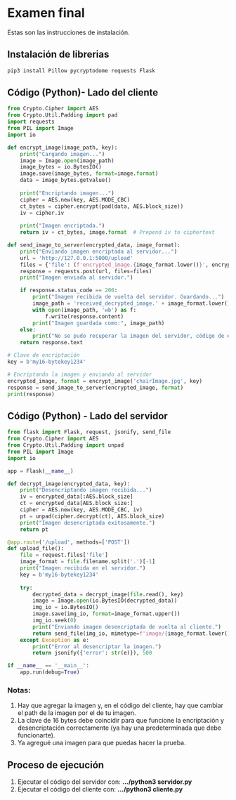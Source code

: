# Examen final
Estas son las instrucciones de instalación.

## Instalación de librerias

```bash
pip3 install Pillow pycryptodome requests Flask
```

## Código (Python)- Lado del cliente

```python
from Crypto.Cipher import AES
from Crypto.Util.Padding import pad
import requests
from PIL import Image
import io

def encrypt_image(image_path, key):
    print("Cargando imagen...")
    image = Image.open(image_path)
    image_bytes = io.BytesIO()
    image.save(image_bytes, format=image.format)
    data = image_bytes.getvalue()
    
    print("Encriptando imagen...")
    cipher = AES.new(key, AES.MODE_CBC)
    ct_bytes = cipher.encrypt(pad(data, AES.block_size))
    iv = cipher.iv
    
    print("Imagen encriptada.")
    return iv + ct_bytes, image.format  # Prepend iv to ciphertext

def send_image_to_server(encrypted_data, image_format):
    print("Enviando imagen encriptada al servidor...")
    url = 'http://127.0.0.1:5000/upload'
    files = {'file': (f'encrypted_image.{image_format.lower()}', encrypted_data)}
    response = requests.post(url, files=files)
    print("Imagen enviada al servidor.")

    if response.status_code == 200:
        print("Imagen recibida de vuelta del servidor. Guardando...")
        image_path = 'received_decrypted_image.' + image_format.lower()
        with open(image_path, 'wb') as f:
            f.write(response.content)
        print("Imagen guardada como:", image_path)
    else:
        print("No se pudo recuperar la imagen del servidor, código de estado:", response.status_code)
    return response.text

# Clave de encriptación
key = b'my16-bytekey1234'

# Encriptando la imagen y enviando al servidor
encrypted_image, format = encrypt_image('chairImage.jpg', key)
response = send_image_to_server(encrypted_image, format)
print(response)
```

## Código (Python) - Lado del servidor

```python
from flask import Flask, request, jsonify, send_file
from Crypto.Cipher import AES
from Crypto.Util.Padding import unpad
from PIL import Image
import io

app = Flask(__name__)

def decrypt_image(encrypted_data, key):
    print("Desencriptando imagen recibida...")
    iv = encrypted_data[:AES.block_size]
    ct = encrypted_data[AES.block_size:]
    cipher = AES.new(key, AES.MODE_CBC, iv)
    pt = unpad(cipher.decrypt(ct), AES.block_size)
    print("Imagen desencriptada exitosamente.")
    return pt

@app.route('/upload', methods=['POST'])
def upload_file():
    file = request.files['file']
    image_format = file.filename.split('.')[-1] 
    print("Imagen recibida en el servidor.")
    key = b'my16-bytekey1234'
    
    try:
        decrypted_data = decrypt_image(file.read(), key)
        image = Image.open(io.BytesIO(decrypted_data))
        img_io = io.BytesIO()
        image.save(img_io, format=image_format.upper())
        img_io.seek(0)
        print("Enviando imagen desencriptada de vuelta al cliente.")
        return send_file(img_io, mimetype=f'image/{image_format.lower()}')
    except Exception as e:
        print("Error al desencriptar la imagen.")
        return jsonify({'error': str(e)}), 500

if __name__ == '__main__':
    app.run(debug=True)
```

### Notas:
1. Hay que agregar la imagen y, en el código del cliente, hay que cambiar el path de la imagen por el de tu imagen.
2. La clave de 16 bytes debe coincidir para que funcione la encriptación y desencriptación correctamente (ya hay una predeterminada que debe funcionarte). 
3. Ya agregué una imagen para que puedas hacer la prueba.

## Proceso de ejecución
1. Ejecutar el código del servidor con: **.../python3 servidor.py**
2. Ejecutar el código del cliente con: **.../python3 cliente.py**